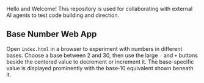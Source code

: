 Hello and Welcome! This repository is used for collaborating with external AI agents to test code building and direction.

## Base Number Web App

Open `index.html` in a browser to experiment with numbers in different bases. Choose a base between 2 and 30, then use the large `-` and `+` buttons beside the centered value to decrement or increment it. The base-specific value is displayed prominently with the base‑10 equivalent shown beneath it.
